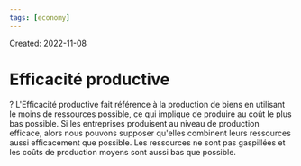 ```yaml
---
tags: [economy] 
---
```

Created: 2022-11-08

# Efficacité productive
?
L'Efficacité productive fait référence à la production de biens en utilisant le moins de ressources possible, ce qui implique de produire au coût le plus bas possible. Si les entreprises produisent au niveau de production efficace, alors nous pouvons supposer qu'elles combinent leurs ressources aussi efficacement que possible. Les ressources ne sont pas gaspillées et les coûts de production moyens sont aussi bas que possible.